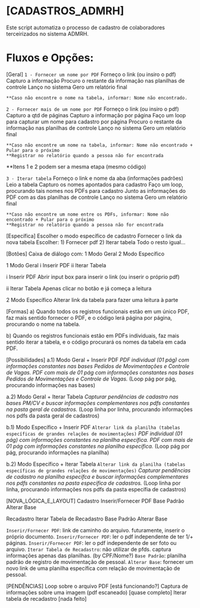 # [CADASTROS_ADMRH]
Este script automatiza o processo de cadastro de colaboradores terceirizados no sistema ADMRH.


# Fluxos e Opções:

[Geral]
`1 - Fornecer um nome por PDF`
	Forneço o link (ou insiro o pdf)
	Capturo a informação
	Procuro o restante da informação nas planilhas de controle
	Lanço no sistema
	Gero um relatório final
	
	**Caso não encontre o nome na tabela, informar: Nome não encontrado.


`2 - Fornecer mais de um nome por PDF`
	Forneço o link (ou insiro o pdf)
	Capturo a qtd de páginas
	Capturo a informação por página
	Faço um loop para capturar um nome para cadastro por página
	Procuro o restante da informação nas planilhas de controle
	Lanço no sistema
	Gero um relatório final
	
	**Caso não encontre um nome na tabela, informar: Nome não encontrado + Pular para o próximo
	**Registrar no relatório quando a pessoa não for encontrada

**Itens 1 e 2 podem ser a mesma etapa (mesmo código)


`3 - Iterar tabela`
	Forneço o link e nome da aba (informações padrões)
	Leio a tabela
	Capturo os nomes apontados para cadastro
	Faço um loop, procurando tais nomes nos PDFs para cadastro
	Junto as informações do PDF com as das planilhas de controle
	Lanço no sistema
	Gero um relatório final
	
	**Caso não encontre um nome entre os PDFs, informar: Nome não encontrado + Pular para o próximo
	**Registrar no relatório quando a pessoa não for encontrada



[Específica]
    Escolher o modo específico de cadastro
    Fornecer o link da nova tabela
    Escolher: 
		1) Fornecer pdf
		2) Iterar tabela
    Todo o resto igual...



[Botões]
Caixa de diálogo com:
    1 Modo Geral
    2 Modo Específico

1 Modo Geral
    i Inserir PDF
    ii Iterar Tabela

i Inserir PDF
    Abrir input box para inserir o link (ou inserir o próprio pdf)

ii Iterar Tabela
    Apenas clicar no botão e já começa a leitura


2 Modo Específico
    Alterar link da tabela para fazer uma leitura à parte



[Formas]
a) Quando todos os registros funcionais estão em um único PDF, faz mais sentido fornecer o PDF, e o código lerá página por página, procurando o nome na tabela.

b) Quando os registros funcionais estão em PDFs individuais, faz mais sentido iterar a tabela, e o código procurará os nomes da tabela em cada PDF.




[Possibilidades]
a.1) Modo Geral + Inserir PDF
_PDF individual (01 pág) com informações constantes nas bases Pedidos de Movimentações e Controle de Vagas._
_PDF com mais de 01 pág com informações constantes nas bases Pedidos de Movimentações e Controle de Vagas._
(Loop pág por pág, procurando informações nas bases)

a.2) Modo Geral + Iterar Tabela
_Capturar pendências de cadastro nas bases PM/CV e buscar informações complementares nos pdfs constantes na pasta geral de cadastros._
(Loop linha por linha, procurando informações nos pdfs da pasta geral de cadastros)

b.1) Modo Específico + Inserir PDF
`Alterar link da planilha (tabelas específicas de grandes relações de movimentações)`
_PDF individual (01 pág) com informações constantes na planilha específica._
_PDF com mais de 01 pág com informações constantes na planilha específica._
(Loop pág por pág, procurando informações na planilha)

b.2) Modo Específico + Iterar Tabela
`Alterar link da planilha (tabelas específicas de grandes relações de movimentações)`
_Capturar pendências de cadastro na planilha específca e buscar informações complementares nos pdfs constantes na pasta específica de cadastros._
(Loop linha por linha, procurando informações nos pdfs da pasta específia de cadastros)



<!-- a desenvolver -->
[NOVA_LÓGICA_E_LAYOUT]
Cadastro
	Inserir/Fornecer PDF
		Base Padrão
		Alterar Base

Recadastro
	Iterar Tabela de Recadastro
		Base Padrão
		Alterar Base

`Inserir/Fornecer PDF`: link de caminho do arquivo. futuramente, inserir o próprio documento.
`Inserir/Fornecer PDF`: ler o pdf independente de ter 1/+ páginas.
`Inserir/Fornecer PDF`: ler o pdf independente de ser foto ou arquivo.
`Iterar Tabela de Recadastro`: não utilizar de pfds. captura informações apenas das planilhas. (by CPF/Nome?)
`Base Padrão`: planilha padrão de registro de movimentação de pessoal.
`Alterar Base`: fornecer um novo link de uma planilha específica com relação de movimentação de pessoal.


[PENDÊNCIAS]
Loop sobre o arquivo PDF [está funcionando?]
Captura de informações sobre uma imagem (pdf escaneado) [quase completo]
Iterar tabela de recadastro [nada feito]